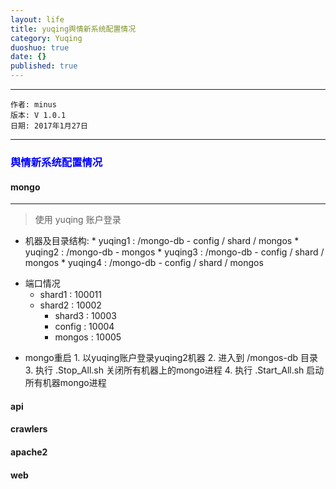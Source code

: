 ```yaml
---
layout: life
title: yuqing舆情新系统配置情况
category: Yuqing
duoshuo: true
date: {}
published: true
---
```


******

	作者: minus
	版本: V 1.0.1
	日期: 2017年1月27日

<!-- more -->

*******

### <font color="blue" style="font-weight:bold">舆情新系统配置情况</font>

#### mongo
___
> 使用 yuqing 账户登录
* 机器及目录结构:
	    * yuqing1 : /mongo-db  - config / shard / mongos
	    * yuqing2 : /mongo-db  - mongos
	    * yuqing3 : /mongo-db  - config / shard / mongos
	    * yuqing4 : /mongo-db  - config / shard / mongos
>
* 端口情况
	* shard1 : 100011
	* shard2 : 10002
	    * shard3 : 10003  
	    * config : 10004
	    * mongos : 10005
>
* mongo重启
	    1. 以yuqing账户登录yuqing2机器
	    2. 进入到 /mongos-db 目录
	    3. 执行 .Stop_All.sh 关闭所有机器上的mongo进程
	    4. 执行 .Start_All.sh 启动所有机器mongo进程
    
#### api

#### crawlers

#### apache2

#### web
